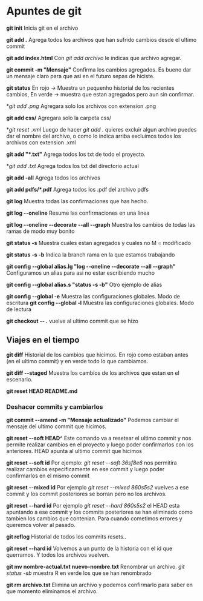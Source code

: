 # Apuntes de git

**git init**
Inicia git en el archivo

**git add .**
Agrega todos los archivos que han sufrido cambios desde el ultimo commit

**git add index.html**
Con *git add archivo* le indicas que archivo agregar.

**git commit -m "Mensaje"**
Confirma los cambios agregados. Es bueno dar un mensaje claro para que asi en el futuro sepas de hiciste.

**git status**
En rojo -> Muestra un pequenho historial de los recientes cambios,
En verde -> muestra que estan agregados pero aun sin confirmar.

**git add *.png**
Agregara solo los archivos con extension .png

**git add css/**
Agregara solo la carpeta css/

**git reset *.xml**
Luego de hacer *git add .* quieres excluir algun archivo puedes dar el nombre del archivo, o como lo indica arriba excluimos todos los archivos con extension .xml

**git add "*.txt"**
Agrega todos los txt de todo el proyecto.

**git add *.txt**
Agrega todos los txt del directorio actual

**git add -all**
Agrega todos los archivos

**git add pdfs/*.pdf**
Agrega todos los .pdf del archivo pdfs

**git log**
Muestra todas las confirmaciones que has hecho.

**git log --oneline**
Resume las confirmaciones en una linea

**git log --oneline --decorate --all --graph**
Muestra los cambios de todas las ramas de modo muy bonito

**git status -s**
Muestra cuales estan  agregados y cuales no
M = modificado

**git status -s -b**
Indica la branch rama en la que estamos trabajando

**git config --global alias.lg "log --oneline --decorate --all --graph"**
Configuramos un alias para asi no estar escribiendo mucho

**git config --global alias.s "status -s -b"**
Otro ejemplo de alias

**git config --global -e**
Muestra las configuraciones globales. Modo de escritura
**git config --global -l**
Muestra las configuraciones globales. Modo de lectura

**git checkout -- .**
vuelve al ultimo commit que se hizo

## Viajes en el tiempo

**git diff**
Historial de los cambios que hicimos. En rojo como estaban antes (en el ultimo commit) y en verde todo lo que cambiamos.

**git diff --staged**
Muestra los cambios de los archivos que estan en el escenario.

**git reset HEAD README.md**

### Deshacer commits y cambiarlos
**git commit --amend -m "Mensaje actualizado"**
Podemos cambiar el mensaje del ultimo commit que hicimos.

**git reset --soft HEAD^**
Este comando va a resetear el ultimo commit y nos permite realizar cambios en el proyecto y luego poder confirmarlos con los anteriores.
HEAD apunta al ultimo commit que hicimos

**git reset --soft id**
Por ejemplo: *git reset --soft 36sf8e6* nos permitira realizar cambios especificamente en ese commit y luego poder confirmarlos en el mismo commit

**git reset --mixed id**
Por ejemplo *git reset --mixed 860s5s2* vuelves a ese commit y los commit posteriores se borran pero no los archivos.

**git reset --hard id**
Por ejemplo *git reset --hard 860s5s2* el HEAD esta apuntando a ese commit y los commits posteriores se han eliminado como tambien los cambios que contenian. Para cuando cometimos errores y queremos volver al pasado.

**git reflog**
Historial de todos los commits resets..

**git reset --hard id**
Volvemos a un punto de la historia con el id que querramos. Y todos los archivos vuelven.

**git mv nombre-actual.txt nuevo-nombre.txt**
Renombrar un archivo. *git status -sb* muestra R en verde los que se han renombrado

**git rm archivo.tst**
Elimina un archivo y podemos confirmarlo para saber en que momento eliminamos el archivo.


